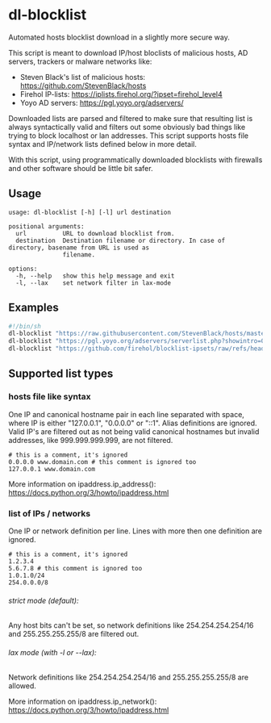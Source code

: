 # dl-blocklist

Automated hosts blocklist download in a slightly more secure way.

This script is meant to download IP/host bloclists of malicious hosts, AD servers, trackers or malware networks like:
- Steven Black's list of malicious hosts: https://github.com/StevenBlack/hosts
- Firehol IP-lists: https://iplists.firehol.org/?ipset=firehol_level4
- Yoyo AD servers: https://pgl.yoyo.org/adservers/

Downloaded lists are parsed and filtered to make sure that resulting list is always syntactically valid and filters out some obviously bad things like trying to block localhost or lan addresses. This script supports hosts file syntax and IP/network lists defined below in more detail.

With this script, using programmatically downloaded blocklists with firewalls and other software should be little bit safer.

## Usage

~~~
usage: dl-blocklist [-h] [-l] url destination

positional arguments:
  url          URL to download blocklist from.
  destination  Destination filename or directory. In case of directory, basename from URL is used as
               filename.

options:
  -h, --help   show this help message and exit
  -l, --lax    set network filter in lax-mode
~~~


## Examples
~~~sh
#!/bin/sh
dl-blocklist "https://raw.githubusercontent.com/StevenBlack/hosts/master/hosts" /var/blocklists/steven-black.txt
dl-blocklist "https://pgl.yoyo.org/adservers/serverlist.php?showintro=0;hostformat=hosts" /var/blocklists/yoyo-adservers.txt
dl-blocklist "https://github.com/firehol/blocklist-ipsets/raw/refs/heads/master/firehol_level4.netset" /var/blocklists/firehol_level4.txt
~~~

## Supported list types

### hosts file like syntax

One IP and canonical hostname pair in each line separated with space, where IP is either "127.0.0.1", "0.0.0.0" or "::1". Alias definitions are ignored. Valid IP's are filtered out as not being valid canonical hostnames but invalid addresses, like 999.999.999.999, are not filtered.

~~~
# this is a comment, it's ignored
0.0.0.0 www.domain.com # this comment is ignored too
127.0.0.1 www.domain.com
~~~

More information on ipaddress.ip\_address(): https://docs.python.org/3/howto/ipaddress.html

### list of IPs / networks

One IP or network definition per line. Lines with more then one definition are ignored.

~~~
# this is a comment, it's ignored
1.2.3.4
5.6.7.8 # this comment is ignored too
1.0.1.0/24
254.0.0.0/8
~~~

###### strict mode (default):
Any host bits can't be set, so network definitions like 254.254.254.254/16 and 255.255.255.255/8 are filtered out.
###### lax mode (with -l or --lax):
Network definitions like 254.254.254.254/16 and 255.255.255.255/8 are allowed.

More information on ipaddress.ip\_network(): https://docs.python.org/3/howto/ipaddress.html
